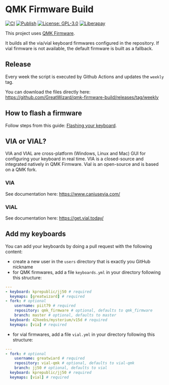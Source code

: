 # QMK Firmware Build

[![CI](https://github.com/GreatWizard/qmk-firmware-build/actions/workflows/ci.yml/badge.svg)](https://github.com/GreatWizard/qmk-firmware-build/actions/workflows/ci.yml)
[![Publish](https://github.com/GreatWizard/qmk-firmware-build/actions/workflows/publish.yml/badge.svg)](https://github.com/GreatWizard/qmk-firmware-build/actions/workflows/publish.yml)
[![License: GPL-3.0](https://img.shields.io/github/license/GreatWizard/qmk-firmware-build)](https://github.com/GreatWizard/qmk-firmware-build/blob/master/LICENSE.md)
[![Liberapay](https://img.shields.io/liberapay/patrons/GreatWizard.svg?logo=liberapay)](https://liberapay.com/GreatWizard/)

This project uses [QMK Firmware](https://qmk.fm).

It builds all the via/vial keyboard firmwares configured in the repository.
If vial firmware is not available, the default firmware is built as a fallback.

## Release

Every week the script is executed by Github Actions and updates the `weekly` tag.

You can download the files directly here:
https://github.com/GreatWizard/qmk-firmware-build/releases/tag/weekly

## How to flash a firmware

Follow steps from this guide: [Flashing your keyboard](https://docs.qmk.fm/#/newbs_flashing).

## VIA or VIAL?

VIA and VIAL are cross-platform (Windows, Linux and Mac) GUI for configuring your keyboard in real time.
VIA is a closed-source and integrated natively in QMK Firmware.
Vial is an open-source and is based on a QMK fork.

### VIA

See documentation here: https://www.caniusevia.com/

### VIAL

See documentation here: https://get.vial.today/

## Add my keyboards

You can add your keyboards by doing a pull request with the following content:

- create a new user in the `users` directory that is exactly you GitHub nickname
- for QMK firmwares, add a file `keyboards.yml` in your directory following this structure:

```yaml
---
- keyboard: kprepublic/jj50 # required
  keymaps: [greatwizard] # required
- fork: # optional
    username: piit79 # required
    repository: qmk_firmware # optional, defaults to qmk_firmware
    branch: master # optional, defaults to master
  keyboard: 42keebs/mysterium/v15d # required
  keymaps: [via] # required
```

- for vial firmwares, add a file `vial.yml` in your directory following this structure:

```yaml
---
- fork: # optional
    username: greatwiard # required
    repository: vial-qmk # optional, defaults to vial-qmk
    branch: jj50 # optional, defaults to vial
  keyboard: kprepublic/jj50 # required
  keymaps: [vial] # required
```
